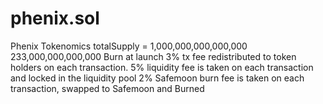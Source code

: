 # phenix.sol

Phenix Tokenomics
totalSupply = 1,000,000,000,000,000
233,000,000,000,000 Burn at launch
3% tx fee redistributed to token holders on each transaction.
5% liquidity fee is taken on each transaction and locked in the liquidity pool
2% Safemoon burn fee is taken on each transaction, swapped to Safemoon and Burned
